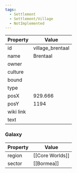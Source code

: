 ```yaml
---
tags:
  - Settlement
  - Settlement/Village
  - NotImplemented
---
```


| Property  | Value            |
| --------- | ---------------- |
| id        | village_brentaal |
| name      | Brentaal         |
| owner     |                  |
| culture   |                  |
| bound     |                  |
| type      |                  |
| posX      | 929.666          |
| posY      | 1194             |
| wiki link |                  |
| text      |                  |

### Galaxy
| Property | Value           |
| -------- | --------------- |
| region   | [[Core Worlds]] |
| sector   | [[Bormea]]      |

